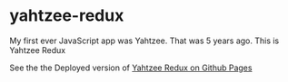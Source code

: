 # yahtzee-redux

My first ever JavaScript app was Yahtzee. That was 5 years ago. This is Yahtzee Redux

See the the Deployed version of [Yahtzee Redux on Github Pages](http://liammyles.github.io/yahtzee-redux)
